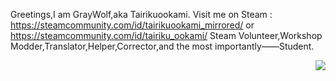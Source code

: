 Greetings,I am GrayWolf,aka Tairikuookami.
Visit me on Steam : https://steamcommunity.com/id/tairikuookami_mirrored/
or https://steamcommunity.com/id/tairiku_ookami/
Steam Volunteer,Workshop Modder,Translator,Helper,Corrector,and the most importantly——Student.


<a href="#">
    <img align="right" src="https://github-readme-stats.vercel.app/api/top-langs/?username=GrayWolf64&layout=compact&hide_border=true">
</a>
  
